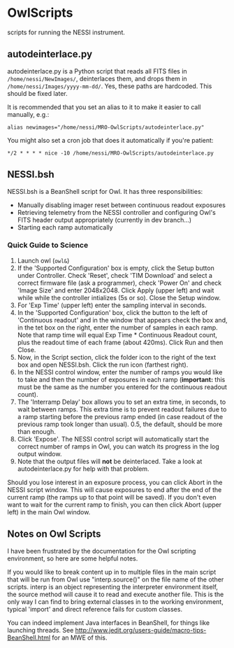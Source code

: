 OwlScripts
==========

scripts for running the NESSI instrument.

autodeinterlace.py
------------------

autodeinterlace.py is a Python script that reads all FITS files in
`/home/nessi/NewImages/`, deinterlaces them, and drops them in
`/home/nessi/Images/yyyy-mm-dd/`. Yes, these paths are hardcoded.
This should be fixed later.

It is recommended that you set an alias to it to make it easier to
call manually, e.g.:

`alias newimages="/home/nessi/MRO-OwlScripts/autodeinterlace.py"`

You might also set a cron job that does it automatically if you're
patient:

`*/2 * * * * nice -10 /home/nessi/MRO-OwlScripts/autodeinterlace.py`

NESSI.bsh
---------

NESSI.bsh is a BeanShell script for Owl. It has three responsibilities:

* Manually disabling imager reset between continuous readout exposures
* Retrieving telemetry from the NESSI controller and configuring Owl's
  FITS header output appropriately (currently in dev branch...)
* Starting each ramp automatically

### Quick Guide to Science

1. Launch owl (`owl&`)
1. If the 'Supported Configuration' box is empty, click the Setup button
   under Controller. Check 'Reset', check 'TIM Download' and select a
   correct firmware file (ask a programmer), check 'Power On' and check
   'Image Size' and enter 2048x2048. Click Apply (upper left) and wait while
   while the controller intializes (5s or so). Close the Setup window.
1. For 'Exp Time' (upper left) enter the sampling interval in seconds.
1. In the 'Supported Configuration' box, click the button to the left of
   'Continuous readout' and in the window that appears check the box and,
   in the tet box on the right, enter the number of samples in each ramp.
   Note that ramp time will equal Exp Time * Continuous Readout count,
   plus the readout time of each frame (about 420ms). Click Run and then
   Close.
1. Now, in the Script section, click the folder icon to the right of the
   text box and open NESSI.bsh. Click the run icon (farthest right).
1. In the NESSI control window, enter the number of ramps you would like
   to take and then the number of exposures in each ramp (**important:**
   this must be the same as the number you entered for the continuous
   readout count).
1. The 'Interramp Delay' box allows you to set an extra time, in seconds,
   to wait between ramps. This extra time is to prevent readout failures
   due to a ramp starting before the previous ramp ended (in case readout
   of the previous ramp took longer than usual). 0.5, the default, should
   be more than enough.
1. Click 'Expose'. The NESSI control script will automatically start
   the correct number of ramps in Owl, you can watch its progress in
   the log output window.
1. Note that the output files will **not** be deinterlaced. Take a look at
   autodeinterlace.py for help with that problem.

Should you lose interest in an exposure process, you can click Abort in
the NESSI script window. This will cause exposures to end after the end
of the current ramp (the ramps up to that point will be saved). If you
don't even want to wait for the current ramp to finish, you can then
click Abort (upper left) in the main Owl window.

Notes on Owl Scripts
--------------------

I have been frustrated by the documentation for the Owl scripting environment,
so here are some helpful notes.

If you would like to break content up in to multiple files in the main script
that will be run from Owl use "interp.source()" on the file name of the other
scripts. interp is an object representing the interpreter environment itself,
the source method will cause it to read and execute another file. This is the
only way I can find to bring external classes in to the working environment,
typical 'import' and direct reference fails for custom classes.

You can indeed implement Java interfaces in BeanShell, for things like
launching threads. See
http://www.jedit.org/users-guide/macro-tips-BeanShell.html for an MWE of this.

